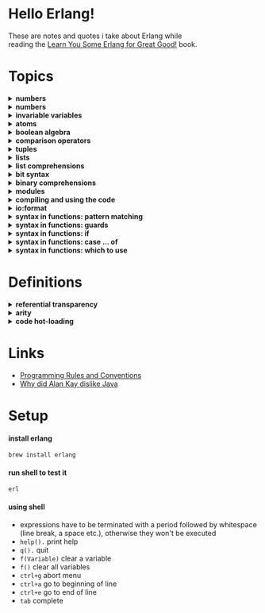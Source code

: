 # Hello Erlang!
These are notes and quotes i take about Erlang while<br>
reading the [Learn You Some Erlang for Great Good!](https://learnyousomeerlang.com/) book.

# Topics
<details>
  <summary><strong>numbers</strong></summary><br>

- erlang has no such thing as a `null` value
- every function needs to return something
</details>
<details>
  <summary><strong>numbers</strong></summary><br>

both floating point numbers or integers are supported when dealing with arithmetic. Integers and floating values are pretty much the only types of data Erlang's mathematical operators will handle transparently for you. to have the integer-to-integer division, use `div`, and to have the modulo operator, use `rem`.

    5 / 2.
    -> 2.5

    5 div 2
    -> 2

to express integers in other bases than base 10, just enter the number as `Base#Value` (given `Base` is in the range `2..36`):

    2#101010.
    -> 42

    8#0677.
    -> 447

    16#AE.
    -> 174

</details>
<details>
  <summary><strong>invariable variables</strong></summary><br>

variable names must begin with a capital letter. you can assign a value to a variable exactly once. you can `pretend` to assign a value to a variable if it's the same value it already has.

    One = 1.
    Two = One + One.
    Two = 2.
    Two = 3.
    -> ** exception error: no match of right hand side value 3

the `=` operator has the role of comparing values and complaining if they're different. If they're the same, it returns the value.

    47 = 45 + 3.
    -> ** exception error: no match of right hand side value 48

if the left-hand side term is a variable and it is `unbound` (has no value associated to it), Erlang will automatically bind the right-hand side value to the variable on the left-hand side. The comparison will consequently succeed and the variable will keep the value in memory.

the `=` operator is the basis of the `pattern matching`

technically, variables can start with an underscore too, but by convention their use is restricted to values you do not care about, yet you felt it was necessary to document what it contains.
</details>
<details>
  <summary><strong>atoms</strong></summary><br>

atoms are literals, constants with their own name for value. an atom should be enclosed in single quotes (') if it does not begin with a lower-case letter or if it contains other characters than alphanumeric characters, underscore or @.

    atom.
    atoms_rule@erlang.
    'Atoms can be cheated!'.

an atom with single quotes is exactly the same as a similar atom without them

    atom = 'atom'.
    -> atom

an atom is referred to in an `atom table` which consumes memory. atom table is not garbage collected, and so atoms will accumulate until the system tips over, either from **memory usage** or because **1048577** atoms were declared. this means atoms should not be generated dynamically for whatever reason.

some atoms are reserved words: `after`, `and`, `andalso`, `band`, `begin`, `bnot`, `bor`, `bsl`, `bsr`, `bxor`, `case`, `catch`, `cond`, `div`, `end`, `fun`, `if`, `let`, `not`, `of`, `or`, `orelse`, `query`, `receive`, `rem`, `try`, `when`, `xor`

atoms can only be compared and nothing else
</details>
<details>
  <summary><strong>boolean algebra</strong></summary><br>

there is not much to say

    true and false.
    -> false

    false or true.
    -> true

    true xor false.
    -> true

    not false.
    -> true

    not (true and true).
    -> false

the boolean operators `and` and `or` will always evaluate arguments on both sides of the operator. If you want to have the short-circuit operators (which will only evaluate the right-side argument if it needs to), use `andalso` and `orelse`.

erlang has no such things as boolean `true` and `false`. **the terms true and false are atoms**, *but they are integrated well enough into the language you shouldn't have a problem with that as long as you don't expect false and true to mean anything but false and true.*
</details>
<details>
  <summary><strong>comparison operators</strong></summary><br>

- `=:=` exactly equal
- `=/=` exactly not equal
- `==` equal
- `/=` not equal
- `<` less than
- `>` greather than
- `>=` greater than or equal to
- `=<` less than or equal to

```
5 =:= 5.
-> true

1 =:= 0.
-> false

1 =/= 0.
-> true

5 =:= 5.0.
-> false

5 =:= true.
-> false

5 == 5.0.
-> true

5 /= 5.0.
-> false

1 < 2.
-> true

1 < 1.
-> false

1 >= 1.
-> true

1 =< 1.
-> true

5 + llama.
-> ** exception error: bad argument in an arithmetic expression
```

the correct ordering of each element in a comparison is the following: <br>
`number` **<** `atom` **<** `reference` **<** `fun` **<** `port` **<** `pid` **<** `tuple` **<** `list` **<** `bit string`

this is why you can compare anything with anything.
```
0 == false.
-> false

1 < false.
-> true
```
</details>
<details>
  <summary><strong>tuples</strong></summary><br>
A tuple is a way to organize data.

    Point = {3,5}.

    {X,Y} = Point.
    X.
    -> 3
    Y.
    -> 5

    {_,Y2} = Point.
    Y2.
    -> 5

`_` is the anonymous variable. this is exactly how it's meant to be used: to drop the value that would usually be placed there since we won't use it. The `_` variable is always seen as unbound and acts as a wildcard for pattern matching.

pattern matching to unpack tuples will only work if the number of elements (the tuple's length) is the same.

    {_,_} = {4,5,6}.
    -> ** exception error: no match of right hand side value {4,5,6}

tuples can also be useful when working with single values.

    PreciseTemperature = {celsius, 23.213}.
    {kelvin, T} = PreciseTemperature.
    -> ** exception error: no match of right hand side value {celsius,23.213}

a tuple which contains an atom with one element following it is called a `tagged tuple`.

    {point, {X,Y}}.
</details>
<details>
  <summary><strong>lists</strong></summary><br>

lists can contain anything and you can mix more than one type of data in it.

    [1, 2, 3, {numbers,[4,5,6]}, 5.34, atom].

strings are lists and the notation is absolutely the exact same

    [97, 98, 99].
    -> "abc"

erlang will print lists of numbers as numbers only when at least one of them could not also represent a letter

    [97,98,99,4,5,6].
    -> [97,98,99,4,5,6]

    [233].
    -> "é"

there is no such thing as a real string in erlang

glue lists together

    [1,2,3] ++ [4,5].
    -> [1,2,3,4,5]

remove elements from a list

    [1,2,3,4,5] -- [1,2,3].
    -> [4,5]

    [2,4,2] -- [2,4].
    -> [2]

    [2,4,2] -- [2,4,2].
    -> []

    [2,3,4,5] -- [3,4].
    -> [2,5]

    [2,3,4,5] -- [3,5].
    -> [2,4]

both `++` and `--` are right-associative

    [1,2,3] -- [1,2] -- [3].
    -> [3]

    [1,2,3] -- [1,2] -- [2].
    -> [2,3]

get length

    length([1,2,3,4]).
    -> 4

get head

    hd([1,2,3,4]).
    -> 1

get tail

    tl([1,2,3,4]).
    -> [2,3,4]

or use pattern matching

    [Head|Tail] = [1,2,3,4].

    Head.
    -> 1

    Tail.
    -> [2,3,4]

add head

    List = [2,3,4].
    NewList = [1|List].
    -> [1,2,3,4]

`|` is named the `cons operator` (constructor),  any list can be built with only cons and values

    [3 | [2 | [1 | []] ] ].
    -> [3,2,1]

note: using the form `[1 | 2]` gives what we call an `improper list`. improper lists will work when you pattern match in the `[Head|Tail]` manner, but will fail to be used with standard functions of erlang (even `length()`). this is because erlang expects `proper lists`. proper lists **end with an empty list** as their last cell. when declaring an item like `[2]`, the list is automatically formed in a proper manner. as such, `[1|[2]]` would work! improper lists, although syntactically valid, are of very limited use outside of user-defined data structures.

</details>
<details>
  <summary><strong>list comprehensions</strong></summary><br>

list comprehensions are ways to build or modify lists. it's based off the idea of set notation.

    [2*N || N <- [1,2,3,4]].
    -> [2,4,6,8]

    [X || X <- [1,2,3,4,5,6,7,8,9,10], X rem 2 =:= 0].
    -> [2,4,6,8,10]

the `arrow` acts exactly like the `=` operator, with the exception that **it doesn't throw exceptions**.

    RestaurantMenu = [{steak, 5.99}, {beer, 3.99}, {poutine, 3.50}, {kitten, 20.99}, {water, 0.00}].

    %prices of all the items costing between $3 and $10 with taxes 7%
    [{Item, Price*1.07} || {Item, Price} <- RestaurantMenu, Price >= 3, Price =< 10].

    -> [{steak,6.4}, {beer,4.3}, {poutine,3.7}]

recipe for list comprehensions in erlang is therefore; `NewList = [Expression || Pattern <- List, Condition1, Condition2, ... ConditionN]`. the part `Pattern <- List` is named a `generator expression`. you can have more than one.

    [X+Y || X <- [1,2], Y <- [2,3]].
    -> [3,4,4,5]

permutation example

    [{X,Y,Z} || X <- [1,2,3], Y <- [1,2,3], Z <- [1,2,3], X =/= Y, Y =/= Z, X =/= Z].
    -> [{1,2,3}, {1,3,2}, {2,1,3}, {2,3,1}, {3,1,2}, {3,2,1}]

more generic recipe would be; `NewList = [Expression || GeneratorExp1, GeneratorExp2, ..., GeneratorExpN, Condition1, Condition2, ... ConditionM]`

expressions coupled with pattern matching also act as a filter:

    Weather = [{toronto, rain}, {montreal, storms}, {london, fog},{paris, sun}, {boston, fog}, {vancouver, snow}].

    FoggyPlaces = [X || {X, fog} <- Weather].

    -> [london,boston]
</details>
<details>
  <summary><strong>bit syntax</strong></summary><br>

bit syntax encloses binary data between `<<` and `>>`, splits it in readable segments, and each segment is separated by a comma. a segment is a sequence of bits of a binary (not necessarily on a byte boundary, although this is the default behaviour)

    Color = 16#F09A29.
    -> 15768105

    Pixel = <<Color:24>>.
    -> <<240,154,41>>

this basically says **put the binary values of `#F09A29` on `24 bits` of space (red on 8 bits, green on 8 bits and blue also on 8 bits) in the variable Pixel.**

    Pixels = <<213,45,132,64,76,32,76,0,0,234,32,15>>.

    % tell erlang that each variable on the left side will hold 24 bits of data
    <<Pix1:24, Pix2:24, Pix3:24, Pix4:24>> = Pixels.

    % then take the first pixel and unpack it further into single color values
    <<R:8, G:8, B:8>> = <<Pix1:24>>.
    -> <<213,45,132>>

    % take only the first color from the start
    <<R:8, Rest/binary>> = Pixels.
    R.
    -> 213

more than one way to describe a binary segment is accepted. those are all valid:

- `Value`
- `Value:Size`
- `Value/TypeSpecifierList`
- `Value:Size/TypeSpecifierList`

`Size` is going to represent bits or bytes (depending on `Type` and `Unit` below), and `TypeSpecifierList` represents one or more of the following:

- **Type**
  - possible values: `integer` | `float` | `binary` | `bytes` | `bitstring` | `bits` | `utf8` | `utf16` | `utf32`
  - represents the kind of binary data used
  - `bytes` is shorthand for `binary` and `bits` is shorthand for `bitstring`
  - default: `integer`
- **Signedness**
  - possible values: `signed` | `unsigned`
  - default: `unsigned`
- **Endianness**
  - possible values: `big` | `little` | `native`
  - only matters when the Type is either `integer`, `utf16`, `utf32`, or `float`
  - this has to do with **how the system reads binary data**. as an example, the BMP image header format holds the size of its file as an integer stored on `4 bytes`. for a file that has a size of `72` bytes, a `little-endian` system would represent this as `<<72,0,0,0>>` and a `big-endian` one as `<<0,0,0,72>>`. one will be read as `72` while the other will be read as `1207959552`, so make sure you use the right endianness. there is also the option to use `native`, which will choose at run-time if the CPU uses little-endianness or big-endianness natively.
  - default: `big`
- **Unit**
  - written `unit:Integer`
  - the size of each segment, in bits
  - allowed range is `1..256`
  - default is 1 for `integers`, `floats` and `bitstrings` (`bits`)
  - default is 8 for `binary` (`bytes`)
  - `utf8`, `utf16` and `utf32` types require no unit to be defined
  - the multiplication of `Size` by `Unit` is equal to the number of bits the segment will take and must be evenly divisible by `8`. the unit size is usually used to ensure byte-alignment.

`TypeSpecifierList` is built by separating attributes by a `-`

    <<X1/unsigned>> = <<-44>>.
    X1.
    -> 212

    <<X2/signed>> = <<-44>>.
    X2.
    -> -44

    <<X2/integer-signed-little>> = <<-44>>.
    X2.
    -> -44

    <<N:8/unit:1>> = <<72>>.
    N.
    -> 72

    <<N/integer>> = <<72>>.
    N.
    -> 72

    <<Y:4/little-unit:8>> = <<72,0,0,0>>.
    Y.
    -> 72

binary operations:

- `bsl` bit shift left
- `bsr` bit shift right
- `band` and
- `bor` or
- `bxor` xor
- `bnot` not

operators could be used as infix operators

    2#00100 = 2#00010 bsl 1.
    2#00001 = 2#00010 bsr 1.
    2#10101 = 2#10001 bor 2#00101.

parsing TCP segments example:

    <<SourcePort:16, DestinationPort:16, AckNumber:32,
    DataOffset:4, _Reserved:4, Flags:8, WindowSize:16,
    CheckSum: 16, UrgentPointer:16, Payload/binary>> = SomeBinary.

**bit strings:** more efficient in terms of space, because normal lists are linked lists while bit strings are more like C arrays. downside of binary strings compared to lists is a loss in simplicity when it comes to pattern matching and manipulation. people tend to use binary strings when storing text that won't be manipulated too much or when space efficiency is a real issue. dont use strings instead of atoms, or atoms instead of strings. strings can be manipulated (splitting, regular expressions, etc) while atoms can only be compared and nothing else.

    Bitstring = <<"this is a bit string!">>.
    Bitstring.
    -> <<"this is a bit string!">>
</details>
<details>
  <summary><strong>binary comprehensions</strong></summary><br>

binary comprehensions are to bit syntax what list comprehensions are to lists: a way to make code short and concise

    [X || <<X>> <= <<1,2,3,4,5>>, X rem 2 == 0].

only change in syntax from regular list comprehensions is the `<-` which became `<=` and using `binaries` `<<>>` instead of `lists` `[]`

    Pixels = <<213,45,132,64,76,32,76,0,0,234,32,15>>.
    RGB = [{R,G,B} || <<R:8,G:8,B:8>> <= Pixels].
    RGB.
    -> [{213,45,132},{64,76,32},{76,0,0},{234,32,15}]

changing `<-` to `<=` let us use a binary stream as a generator

binary comprehension syntax to change non-binary data to binary data;

    << <<R:8, G:8, B:8>> ||  {R,G,B} <- RGB >>.

it is possible to have a binary comprehension with a binary generator

    << <<(X+1)/integer>> || <<X>> <= <<3,7,5,4,7>> >>.
</details>
<details>
  <summary><strong>modules</strong></summary><br>

- modules are a bunch of `functions` regrouped in a single file, under a single name.
- all functions in erlang must be defined in modules.
- modules need to be called in form of `Module:Function(Arguments)`
- you can declare two kinds of things in a module: `functions` and `attributes`

check [hello.erl](./hello.erl) for first module example

## attributes

all module attributes follow the form `-Name(Attribute).` <br>
attributes are metadata describing the module itself such as its name, the functions that should be visible to the outside world, the author of the code, and so on.

`-module(Name)` <br>
necessary for your module to be compilable: name of the current module. this is the name you'll use to call functions from other modules. `Name` is an `atom`.

`-export([Function1/Arity, Function2/Arity, ..., FunctionN/Arity]).` <br>
defines what functions of a module can be called by the outside world.

`-import(Module, [Function1/Arity, ..., FunctionN/Arity]).` <br>
erlang programmers are often discouraged from using this attribute. leaving the module name in is considered good practice.

`-vsn(VersionNumber).` <br>
unique value differentiating each version of your code. this will be generated automatically if you dont specify. see the compiling topic.

`-author("Sterling Archer").` <br>
author info

- **the arity of a function is an integer representing how many arguments can be passed to the function.**
- different functions defined within a module can share the same name if and only if they have a different arity.
- the functions `add(X,Y)` and `add(X,Y,Z)` would thus be considered different and written in the form `add/2` and `add/3` respectively.

## functions

a function follows the form `Name(Args) -> Body.`<br>
- `Name` has to be an `atom` and `Body` can be **one or more** erlang `expressions` separated by commas.
- the function is ended with a period.
- last logical expression of a function to be executed will have its value returned to the caller
- functions and expressions **must always return something**, if they wont, they will crash

## macros

a macro is defined as a module attribute of the form:`-define(MACRO, some_value).` <br>
and is used as `?MACRO` inside any function defined in the module.

a function macro example

    % define
    -define(sub(X,Y), X-Y).

    % usage
    ?sub(23,47).

## comments
comments are single-line only and begin with a `%` sign (using `%%` is purely a question of style.)

## module design
- avoid circular dependencies!
- it is usually considered a good practice to regroup functions that have similar roles close together

</details>
<details>
  <summary><strong>compiling and using the code</strong></summary><br>

erlang code is compiled to `bytecode` in order to be used by the `virtual machine`.
- from command line: `erlc flags file.erl`
- from shell or in module `compile:file(FileName)`
- from shell `c(FileName)`

## compiling code from shell

`erl`

    cd("/path/to/where/you/saved/the-module/").
    -> ok

    c(hello).
    -> {ok,hello}

    % or

    compile:file(hello).
    -> {ok,hello}

    % compiling with some flags, see below for flags

    c(hello, [debug_info, export_all]).
    -> {ok,hello}

    % or

    compile:file(hello, [debug_info, export_all]).
    -> {ok,hello}

## usage

after code is compiled, a `hello.beam` file will be added next to `hello.erl` in your directory. this is the compiled module.
`.beam` stands for `Bogdan/Björn's Erlang Abstract Machine`, which is the VM itself.

let's try our module:

    hello:add(7,2).
    -> 9

    hello:hello().
    -> Hello, world!
    -> ok % io:format/1 returns 'ok' to denote a normal condition, the absence of errors.

    hello:greet_and_add_two(7).
    -> Hello, world!
    -> 9

    hello:print_macroex().
    -> 7

## compilation flags
the most common flags are:

`-debug_info`<br>
erlang tools such as debuggers, code coverage and static analysis tools will use the debug information of a module in order to do their work.

`-{outdir,Dir}`<br>
by default, the erlang compiler will create the `beam` files in the current directory. this will let you choose where to put the compiled file.

`-export_all`<br>
will ignore the `-export` module attribute and will instead export all functions defined. useful for testing.

`-{d,Macro}` or `{d,Macro,Value}`
defines a macro to be used in the module, where `Macro` is an atom. more frequently used when dealing with `unit-testing`, ensuring that a module will only have its testing functions created and exported when they are explicitly wanted. by default, `Value` is `true` if it's not defined as the third element of the tuple.

[list of all of them](http://erlang.org/doc/man/compile.html)

compilation flags can be defined from within a module;

    -compile([debug_info, export_all]).

## compiling to native code

native code compiling is not available for every platform and OS, but on those that support it, it can make your programs go faster (about 20% faster, based on anecdotal evidence). to compile to native code, you need to use the `hipe` module and call it the following way: `hipe:c(Module,OptionsList).` you could also use `c(Module,[native]).` when in the shell to achieve similar results. Note that the `.beam` file generated will contain both native and non-native code, and the native part will not be portable across platforms.

## accesing metadata of a module
compiler will pick up most module attributes and store them (along with other information) in a `module_info/0` function.

    hello:module_info().
    -> [{module,hello},
        {exports,[
          {hello,0},
          {add,2},
          {greet_and_add_two,1},
          {print_macroex,0},
          {module_info,0},
          {module_info,1}]},
        {attributes,[
          {vsn,[77148074631179461122195354627063078466]},
          {author,"Sterling Archer"}]},
        {compile,[
          {version,"7.5.4"},
          {options,[debug_info,export_all]},
          {source,"/Users/ramesaliyev/Projects/Personal/hello-erlang/hello.erl"}]},
        {native,false},
        {md5,<<58,10,45,191,213,113,184,164,243,212,168,133,38,26,222,66>>}
      ]

`module_info/1` will let you grab one specific piece of information.

    hello:module_info(md5).
    -> <<58,10,45,191,213,113,184,164,243,212,168,133,38,26,222,66>>

`vsn` is an automatically generated `unique value differentiating` each version of your code, excluding comments. it is used in `code hot-loading` (upgrading an application while it runs, without stopping it) and by some tools related to release handling. You can also specify a vsn value yourself if you want: just add `-vsn(VersionNumber)` to your module.

an [example usage of module attributes  in a testing script](https://learnyousomeerlang.com/static/erlang/tester.erl) to annotate functions for which unit tests could be better; the script looks up module attributes, finds the annotated functions and shows a warning about them.
</details>
<details>
  <summary><strong>io:format</strong></summary><br>
- `io:format`'s formatting is done with the help of tokens being replaced in a string
- the character used to denote a token is the tilde (`~`)
- some tokens are built-in such as `~n`, which will be changed to a `line-break`
- `~s` accepts strings and bitstrings as arguments
- `~p` will print an erlang term with indentation etc in a nice way

    io:format("~s!~n",["Hello"]).
    -> "Hello!\n"
    -> ok

    io:format("~p~n",[<<"Hello">>]).
    -> <<"Hello">>
    -> ok

    io:format("~~~n").
    -> ~
    -> ok

    io:format("~f~n", [4.0]).
    -> 4.000000
    -> ok

    io:format("~30f~n", [4.0]).
    ->                      4.000000
    -> ok

[more about io:format](http://erlang.org/doc/man/io.html#format-3)
</details>
<details>
  <summary><strong>syntax in functions: pattern matching</strong></summary><br>

  pattern matching cannot express things like a range of value or certain types of data. we're gonna use guards for that. pattern matching good for specifying really precise values or abstract values.

> **see [pattern.erl](./pattern.erl)**

    pattern:greet(male, "Sterling").
    -> Hello, Mr. Sterling!
    -> ok

    pattern:greet(female, "Lana").
    -> Hello, Mrs. Lana!
    -> ok

    pattern:greet(unknown, "Ray").
    -> Hello, Ray!
    -> ok

each of these function declarations is called a `function clause`. function clauses must be separated by semicolons (`;`) and together form a `function declaration`. a function declaration counts as one larger statement, and it's why the final function clause ends with a period.

`head/1`, `second/1`;

    -> pattern:head([1,2,3,4]).
    -> 1

    -> pattern:second([1,2,3,4]).
    -> 2

`same/2`

    pattern:same(1,1).
    -> true

    pattern:same(1,4).
    -> false

    pattern:same(cat,dog).
    -> false

    pattern:same(cat,cat).
    -> true

when you call `same(a,a)` is that the first `X` is seen as **unbound**: it automatically takes the value `a`. then when Erlang goes over to the `second argument`, it sees `X` is **already bound**. it then compares it to the `a` passed as the second argument and looks to see if it matches. **the pattern matching succeeds and the function returns true**. if the two values aren't the same, this will fail and go to the second function clause, which doesn't care about its arguments and will instead return **false**.

`valid_time/1`

it is possible to use the `=` operator in the function head, allowing us to match both the content inside a tuple (`{Y,M,D}`) and the tuple as a whole (`Date`)

    pattern:valid_time({{2011,09,06}, {09,04,43}}).
    -> The Date tuple ({2011,9,6}) says today is: 2011/9/6,
    -> The time tuple ({9,4,43}) indicates: 9:4:43.
    -> ok

    pattern:valid_time({{2011,09,06},{09,04}}).
    -> Stop feeding me wrong data!
    -> ok

there is a problem though! this function could take anything for values, even text or atoms, as long as the tuples are of the form `{{A,B,C}, {D,E,F}}`. this denotes **one of the limits of pattern matching: it can either specify really precise values** such as a known number of atom, **or abstract values** such as the head|tail of a list, a tuple of N elements, or anything (`_` and unbound variables), etc. **to solve this problem, we use guards.**

## bound and unbound variables

**unbound** variables are variables without any values attached to them. binding a variable is simply attaching a value to an unbound variable. in the case of erlang, **when you want to assign a value to a variable that is already bound, an error occurs unless the new value is the same as the old one**.
</details>
<details>
  <summary><strong>syntax in functions: guards</strong></summary><br>

guards are additional clauses that can go in a function's head to make pattern matching more expressive. can express a range of value or certain types of data.

> **see [guards.erl](./guards.erl)**

    guards:old_enough(15).
    -> false

    guards:old_enough(17).
    -> true

    guards:right_age(17).
    -> true

    guards:right_age(106).
    -> false

    guards:wrong_age(17).
    -> false

    guards:wrong_age(106).
    -> true

basic rule for guard expression is they must **return `true`** to succeed. will fail if it **`returns false`** or if it **`throws an exception`**.

in guards, the comma (`,`) acts in a similar manner to the operator `andalso` and the semicolon (`;`) acts a bit like `orelse`. but they're not exactly the same. The comma and semicolon pair will catch exceptions as they happen while the `andalso` and `orelse` won't. what this means is that if there is an error thrown in the first part of the guard `X >= N; N >= 0`, the second part can still be evaluated and the guard might succeed; if an error was thrown in the first part of `X >= N orelse N >= 0`, the second part will also be skipped and the whole guard will fail. if the first guard fails, it then tries the
second, and then the next one, until either one guard succeeds or they all fail.

only `andalso` and `orelse` can be nested inside guards. this means `(A orelse B) andalso C` is a valid guard, while `(A; B), C` is not. given their different use, the best strategy is often to mix them as necessary.

    guards:is_okay(true, false, false).
    -> false

    guards:is_okay(false, false, true).
    -> false

    guards:is_okay(false, true, true).
    -> true

math operations and functions about data types, such as `is_integer/1`, `is_atom/1`, etc. can be used inside guard expressions.
    guards:is_square(3, 9).
    -> true

    guards:is_square(3, 93).
    -> false

but guard expressions **will not accept user-defined functions** because of side effects. erlang is not a purely functional programming language (like `Haskell` is) because it relies on side effects a lot: you can do I/O, send messages between actors or throw errors as you want and when you want. there is no trivial way to determine if a function you would use in a guard would or wouldn't print text or catch important errors every time it is tested over many function clauses. so instead, erlang just doesn't trust you.

when erlang can't find a way to have a guard succeed, it will crash: it **cannot not return something.**
</details>
<details>
  <summary><strong>syntax in functions: if</strong></summary><br>

`if`s act like guards and share guards' syntax, but outside of a function clause's head. the if clauses are called `Guard Patterns`.

> **see [ifs.erl](./ifs.erl)**

when erlang can't find a way to have a guard succeed, it will crash: it **cannot not return something.** because of that we need to add a catch-all branch that will always succeed no matter what. in most languages, this would be called an `else`. in Erlang, we use `true`

    ifs:is_two(1).
    -> no

    ifs:is_two(2).
    -> yes

    ifs:print_me(male, 30, "Sterling").
    -> Hello Sterling! You are a boy! You are NOT a teenager!ok

    ifs:print_me(female, 17, "Lana").
    -> Hello Lana! You are a girl! You are a teenager!ok

    ifs:animal_says(dog).
    -> {dog,"says bark!"}

    ifs:animal_says(beef).
    -> {beef,"says mooo!"}

    ifs:animal_says(zombie).
    -> {zombie,"says idunnowhattosay!"}

    ifs:animal_says("zombie").
    -> {"zombie","says idunnowhattosay!"}
</details>
<details>
  <summary><strong>syntax in functions: case ... of</strong></summary><br>

if the `if` expression is like a `guard`, a `case ... of` expression is like the whole function head: you can have the complex pattern matching you can use with each argument, and you can have guards on top of it!

> **see [cases.erl](./cases.erl)**

    cases:insert(archer, []).
    -> [archer]

    cases:insert(bender, [archer]).
    -> [bender, archer]

    cases:insert(bender, [archer, bender]).
    -> [archer, bender]

</details>
<details>
  <summary><strong>syntax in functions: which to use</strong></summary><br>

even the writer of the book not sure what to say about `function heads` vs `case ... ofs`. and the community is not agreed either.

`if` was added to the language as a short way to have guards without needing to write the whole pattern matching part when it wasn't needed.

all of this is more about personal preferences and what you may encounter more often. there is no good solid answer.
</details>

# Definitions
<details>
  <summary><strong>referential transparency</strong></summary><br>

an expression is called referentially transparent if it can be replaced with its corresponding value without changing the program's behavior. This requires that the expression be pure, that is to say the expression value must be the same for the same inputs and its evaluation must have no side effects. An expression that is not referentially transparent is called referentially opaque.
</details>
<details>
  <summary><strong>arity</strong></summary><br>

the arity of a function is an integer representing how many arguments can be passed to the function.
</details>
<details>
  <summary><strong>code hot-loading</strong></summary><br>

upgrading an application while it runs, without stopping it
</details>



# Links
- [Programming Rules and Conventions](http://www.erlang.se/doc/programming_rules.shtml)
- [Why did Alan Kay dislike Java](https://www.quora.com/Why-did-Alan-Kay-dislike-Java)

# Setup
#### install erlang
    brew install erlang
#### run shell to test it
    erl
#### using shell
  - expressions have to be terminated with a period followed by whitespace (line break, a space etc.), otherwise they won't be executed
  - `help().` print help
  - `q().` quit
  - `f(Variable)` clear a variable
  - `f()` clear all variables
  - `ctrl+g` abort menu
  - `ctrl+a` go to beginning of line
  - `ctrl+e` go to end of line
  - `tab` complete
